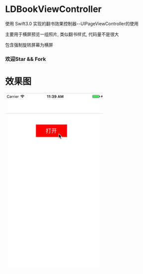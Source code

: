 # LDBookViewController
使用 Swift3.0 实现的翻书效果控制器--UIPageViewController的使用

主要用于横屏预览一组照片, 类似翻书样式, 代码量不是很大

包含强制旋转屏幕为横屏

### 欢迎Star && Fork

# 效果图

![](https://github.com/LQQZYY/LDBookViewController/blob/master/翻书.gif)
